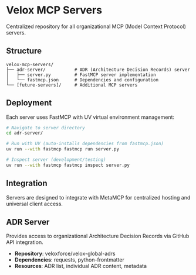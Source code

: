 # Velox MCP Servers

Centralized repository for all organizational MCP (Model Context Protocol) servers.

## Structure

```
velox-mcp-servers/
├── adr-server/           # ADR (Architecture Decision Records) server
│   ├── server.py         # FastMCP server implementation
│   └── fastmcp.json      # Dependencies and configuration
└── [future-servers]/     # Additional MCP servers
```

## Deployment

Each server uses FastMCP with UV virtual environment management:

```bash
# Navigate to server directory
cd adr-server/

# Run with UV (auto-installs dependencies from fastmcp.json)
uv run --with fastmcp fastmcp run server.py

# Inspect server (development/testing)
uv run --with fastmcp fastmcp inspect server.py
```

## Integration

Servers are designed to integrate with MetaMCP for centralized hosting and universal client access.

## ADR Server

Provides access to organizational Architecture Decision Records via GitHub API integration.

- **Repository**: veloxforce/velox-global-adrs
- **Dependencies**: requests, python-frontmatter
- **Resources**: ADR list, individual ADR content, metadata